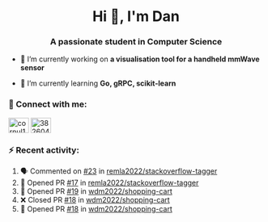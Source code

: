 <h1 align="center">Hi 👋, I'm Dan</h1>
<h3 align="center">A passionate student in Computer Science</h3>

- 🔭 I’m currently working on **a visualisation tool for a handheld mmWave sensor**

- 🌱 I’m currently learning **Go, gRPC, scikit-learn**

### :rocket: Connect with me:</h3>
<p align="left">
<a href="https://linkedin.com/in/cornul11" target="blank"><img align="center" src="https://raw.githubusercontent.com/rahuldkjain/github-profile-readme-generator/master/src/images/icons/Social/linked-in-alt.svg" alt="cornul11" height="30" width="40" /></a>
<a href="https://stackoverflow.com/users/3826046" target="blank"><img align="center" src="https://raw.githubusercontent.com/rahuldkjain/github-profile-readme-generator/master/src/images/icons/Social/stack-overflow.svg" alt="3826046" height="30" width="40" /></a>
</p>

### :zap: Recent activity:
<!--START_SECTION:activity-->
1. 🗣 Commented on [#23](https://github.com/remla2022/stackoverflow-tagger/issues/23) in [remla2022/stackoverflow-tagger](https://github.com/remla2022/stackoverflow-tagger)
2. 💪 Opened PR [#17](https://github.com/remla2022/stackoverflow-tagger/pull/17) in [remla2022/stackoverflow-tagger](https://github.com/remla2022/stackoverflow-tagger)
3. 💪 Opened PR [#19](https://github.com/wdm2022/shopping-cart/pull/19) in [wdm2022/shopping-cart](https://github.com/wdm2022/shopping-cart)
4. ❌ Closed PR [#18](https://github.com/wdm2022/shopping-cart/pull/18) in [wdm2022/shopping-cart](https://github.com/wdm2022/shopping-cart)
5. 💪 Opened PR [#18](https://github.com/wdm2022/shopping-cart/pull/18) in [wdm2022/shopping-cart](https://github.com/wdm2022/shopping-cart)
<!--END_SECTION:activity-->

